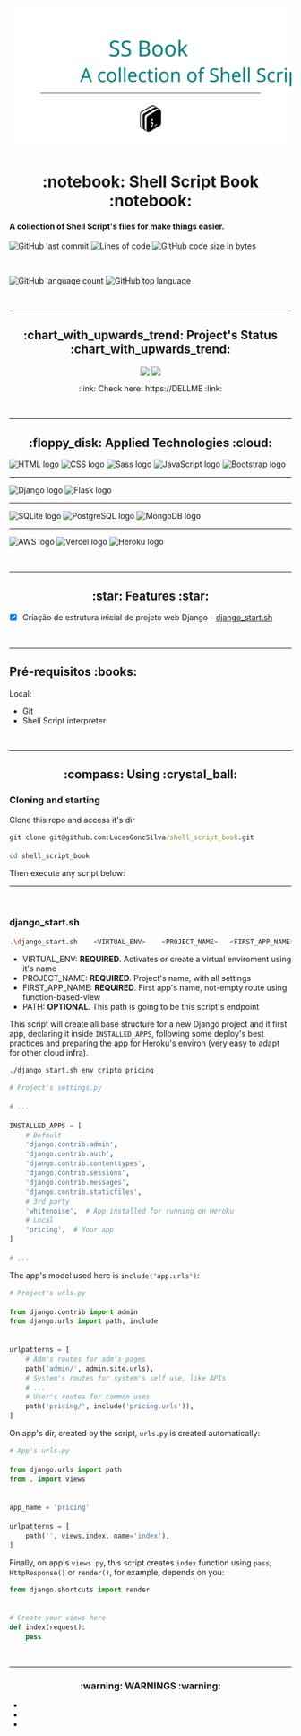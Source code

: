 ![The project's banner](https://github.com/LucasGoncSilva/shell_script_book/blob/main/readme_banner.svg?raw=true)


<h1 align='center'>:notebook: Shell Script Book :notebook:</h1>


<h4 align='justify'>A collection of Shell Script's files for make things easier.</h4>


![GitHub last commit](https://img.shields.io/github/last-commit/LucasGoncSilva/shell_script_book?style=for-the-badge)
![Lines of code](https://img.shields.io/tokei/lines/github/LucasGoncSilva/shell_script_book?label=project%27s%20total%20lines&style=for-the-badge)
![GitHub code size in bytes](https://img.shields.io/github/languages/code-size/LucasGoncSilva/shell_script_book?color=4717f6&style=for-the-badge)


<br>


![GitHub language count](https://img.shields.io/github/languages/count/LucasGoncSilva/shell_script_book?color=a903fc&style=for-the-badge)
![GitHub top language](https://img.shields.io/github/languages/top/LucasGoncSilva/shell_script_book?style=for-the-badge)


<br>
<hr>


<h2 align='center'>:chart_with_upwards_trend: Project's Status :chart_with_upwards_trend:</h2>


<p align='center'>
<img align='center' src='https://img.shields.io/badge/-Successfully%20done-0b0?style=for-the-badge'/>
<img align='center' src='https://img.shields.io/badge/-work%20in%20progress...-fb0?style=for-the-badge'/>
<p>


<p align='center'>:link: Check here: https://DELLME :link:</p>


<br>
<hr>


<h2 align='center'>:floppy_disk: Applied Technologies :cloud:</h2>


![HTML logo](https://img.shields.io/badge/HTML5-E34F26?style=for-the-badge&logo=html5&logoColor=white)
![CSS logo](https://img.shields.io/badge/CSS3-1572B6?style=for-the-badge&logo=css3&logoColor=white)
![Sass logo](https://img.shields.io/badge/Sass-CC6699?style=for-the-badge&logo=sass&logoColor=white)
![JavaScript logo](https://img.shields.io/badge/JavaScript-323330?style=for-the-badge&logo=javascript&logoColor=F7DF1E)
![Bootstrap logo](https://img.shields.io/badge/Bootstrap-563D7C?style=for-the-badge&logo=bootstrap&logoColor=white)
<hr>


![Django logo](https://img.shields.io/badge/Django-092E20?style=for-the-badge&logo=django&logoColor=green)
![Flask logo](https://img.shields.io/badge/Flask-000000?style=for-the-badge&logo=flask&logoColor=white)
<hr>


![SQLite logo](https://img.shields.io/badge/SQLite-07405E?style=for-the-badge&logo=sqlite&logoColor=white)
![PostgreSQL logo](https://img.shields.io/badge/PostgreSQL-316192?style=for-the-badge&logo=postgresql&logoColor=white)
![MongoDB logo](https://img.shields.io/badge/MongoDB-4EA94B?style=for-the-badge&logo=mongodb&logoColor=white)
<hr>


![AWS logo](https://img.shields.io/badge/AWS-FF9900?style=for-the-badge&logo=amazonaws&logoColor=white)
![Vercel logo](https://img.shields.io/badge/Vercel-000000?style=for-the-badge&logo=vercel&logoColor=white)
![Heroku logo](https://img.shields.io/badge/Heroku-430098?style=for-the-badge&logo=heroku&logoColor=white)


<br>
<hr>


<h2 align='center'>:star: Features :star:</h2>


- [x] Criação de estrutura inicial de projeto web Django - [django_start.sh](#django_start.sh)


<br>
<hr>


<h2>Pré-requisitos :books: </h2>

Local:
<ul>
<li>Git</li>
<li>Shell Script interpreter</li>
</ul>


<br>
<hr>


<h2 align='center'>:compass: Using :crystal_ball:</h2>


<h3>Cloning and starting</h3>

Clone this repo and access it's dir
```cmd
git clone git@github.com:LucasGoncSilva/shell_script_book.git

cd shell_script_book

```
Then execute any script below:


<hr>
<br>


<h3>django_start.sh</h3>

```bash
.\django_start.sh    <VIRTUAL_ENV>    <PROJECT_NAME>   <FIRST_APP_NAME>   <PATH>
```
* VIRTUAL_ENV: __REQUIRED__. Activates or create a virtual enviroment using it's name
* PROJECT_NAME: __REQUIRED__. Project's name, with all settings
* FIRST_APP_NAME: __REQUIRED__. First app's name, not-empty route using function-based-view
* PATH: __OPTIONAL__. This path is going to be this script's endpoint

This script will create all base structure for a new Django project and it first app, declaring it inside `INSTALLED_APPS`, following some deploy's best practices and preparing the app for Heroku's environ (very easy to adapt for other cloud infra).

```bash
./django_start.sh env cripto pricing
```

```python
# Project's settings.py

# ...

INSTALLED_APPS = [
    # Default
    'django.contrib.admin',
    'django.contrib.auth',
    'django.contrib.contenttypes',
    'django.contrib.sessions',
    'django.contrib.messages',
    'django.contrib.staticfiles',
    # 3rd party
    'whitenoise',  # App installed for running on Heroku
    # Local
    'pricing',  # Your app
]

# ...

```

The app's model used here is `include('app.urls')`:

```python
# Project's urls.py

from django.contrib import admin
from django.urls import path, include


urlpatterns = [
    # Adm's routes for adm's pages
    path('admin/', admin.site.urls),
    # System's routes for system's self use, like APIs
    # ...
    # User's routes for common uses
    path('pricing/', include('pricing.urls')),
]

```

On app's dir, created by the script, `urls.py` is created automatically:

```python
# App's urls.py

from django.urls import path
from . import views


app_name = 'pricing'

urlpatterns = [
    path('', views.index, name='index'),
]

```

Finally, on app's `views.py`, this script creates `index` function using `pass`; `HttpResponse()` or `render()`, for example, depends on you:

```python
from django.shortcuts import render


# Create your views here.
def index(request):
    pass

```


<br>
<hr>


<h3 align='center'>:warning: WARNINGS :warning:</h3>


<ul>
<li></li>
<li></li>
<li></li>
</ul>